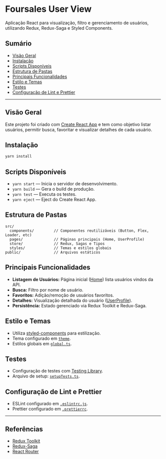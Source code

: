 # Foursales User View

Aplicação React para visualização, filtro e gerenciamento de usuários, utilizando Redux, Redux-Saga e Styled Components.

## Sumário

- [Visão Geral](#visão-geral)
- [Instalação](#instalação)
- [Scripts Disponíveis](#scripts-disponíveis)
- [Estrutura de Pastas](#estrutura-de-pastas)
- [Principais Funcionalidades](#principais-funcionalidades)
- [Estilo e Temas](#estilo-e-temas)
- [Testes](#testes)
- [Configuração de Lint e Prettier](#configuração-de-lint-e-prettier)

---

## Visão Geral

Este projeto foi criado com [Create React App](https://github.com/facebook/create-react-app) e tem como objetivo listar usuários, permitir busca, favoritar e visualizar detalhes de cada usuário.

## Instalação

```sh
yarn install
```

## Scripts Disponíveis

- `yarn start` — Inicia o servidor de desenvolvimento.
- `yarn build` — Gera o build de produção.
- `yarn test` — Executa os testes.
- `yarn eject` — Eject do Create React App.

## Estrutura de Pastas

```
src/
  components/         // Componentes reutilizáveis (Button, Flex, Loader, etc)
  pages/              // Páginas principais (Home, UserProfile)
  store/              // Redux, Sagas e Tipos
  styles/             // Temas e estilos globais
public/               // Arquivos estáticos
```

## Principais Funcionalidades

- **Listagem de Usuários:** Página inicial ([Home](src/pages/Home/index.tsx)) lista usuários vindos da API.
- **Busca:** Filtro por nome de usuário.
- **Favoritos:** Adição/remoção de usuários favoritos.
- **Detalhes:** Visualização detalhada do usuário ([UserProfile](src/pages/UserProfile/index.tsx)).
- **Persistência:** Estado gerenciado via Redux Toolkit e Redux-Saga.

## Estilo e Temas

- Utiliza [styled-components](https://styled-components.com/) para estilização.
- Tema configurado em [`theme`](src/styles/theme.ts).
- Estilos globais em [`global.ts`](src/styles/global.ts).

## Testes

- Configuração de testes com [Testing Library](https://testing-library.com/).
- Arquivo de setup: [`setupTests.ts`](src/setupTests.ts).

## Configuração de Lint e Prettier

- ESLint configurado em [`.eslintrc.js`](.eslintrc.js).
- Prettier configurado em [`.prettierrc`](.prettierrc).

---

## Referências

- [Redux Toolkit](https://redux-toolkit.js.org/)
- [Redux-Saga](https://redux-saga.js.org/)
- [React Router](https://reactrouter.com/)